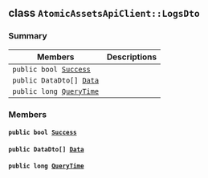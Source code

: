 ## class `AtomicAssetsApiClient::LogsDto` 

### Summary

 Members                        | Descriptions                                
--------------------------------|---------------------------------------------
`public bool `[`Success`](#class_atomic_assets_api_client_1_1_logs_dto_1a506fb037fbb6bfe8f254c021a2c3cfac) | 
`public DataDto[] `[`Data`](#class_atomic_assets_api_client_1_1_logs_dto_1a6ed89521b3da4f30d2ab82c36d0afd13) | 
`public long `[`QueryTime`](#class_atomic_assets_api_client_1_1_logs_dto_1a6cc7a06930fbe1e28eb7eed2599015c9) | 

### Members

#### `public bool `[`Success`](#class_atomic_assets_api_client_1_1_logs_dto_1a506fb037fbb6bfe8f254c021a2c3cfac) 

#### `public DataDto[] `[`Data`](#class_atomic_assets_api_client_1_1_logs_dto_1a6ed89521b3da4f30d2ab82c36d0afd13) 

#### `public long `[`QueryTime`](#class_atomic_assets_api_client_1_1_logs_dto_1a6cc7a06930fbe1e28eb7eed2599015c9) 

